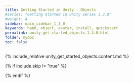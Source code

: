 ```yaml
---
title: Getting Started in Unity - Objects
#series: "Getting Started in Unity series 1.3.0"
#weight: 4
sidebar: main_sidebar_1_3_0
keywords: hand, object, avatar, install, quickstart
permalink: unity_get_started_objects.1.3.0.html
folder: mydoc
toc: false
---
```


{% include_relative unity_get_started_objects.content.md %}

{% if include.skip != "true" %}
<!--{% include custom/series_acme_next.html %}-->
{% endif %}